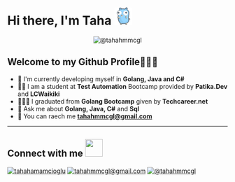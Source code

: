 # Hi there, I'm Taha <img src="https://github.com/jmhobbs/party-gopher/blob/master/dancing-gopher.gif?raw=true" width="40" height="40" />

<p align="center">
<img src="https://marcofranssen.nl/images/951957866431d77793480aba8bb624da2f6b3fb2.gif" alt="@tahahmmcgl" height="300" width="500" />
 </p>

## Welcome to my Github Profile🙋🏽‍♀️

- 🌱 I'm currently developing myself in **Golang, Java and C#**
- 🧑‍🎓 I am a student at **Test Automation** Bootcamp provided by **Patika.Dev** and **LCWaikiki**
- 🧑🏽‍🎓 I graduated from **Golang Bootcamp** given by **Techcareer.net**
- 💬 Ask me about **Golang, Java, C#** and **Sql**
- 📧 You can raech me **tahahmmcgl@gmail.com**
- - -

<h2> Connect with me <img src='https://c.tenor.com/oE7XBnCpB2gAAAAi/rylsee-tooshytorap.gif' width="40" height="40"> </h2>
<p align="left">
<a href="https://www.linkedin.com/in/tahahamamcioglu/" target="blank"><img align="center" src="https://raw.githubusercontent.com/rahuldkjain/github-profile-readme-generator/master/src/images/icons/Social/linked-in-alt.svg" alt="tahahamamcioglu" height="30" width="40" /></a>
<a href="mailto:tahahmmcgl@gmail.com" target="blank"><img align="center" src="https://upload.wikimedia.org/wikipedia/commons/7/7e/Gmail_icon_%282020%29.svg" alt="tahahmmcgl@gmail.com" height="30" width="40" /></a>
<a href="https://app.patika.dev/tahahmmcgl" target="blank"><img align="center" src="https://user-images.githubusercontent.com/35347777/144942844-9ea9da41-9689-416e-b1a5-5731678a500f.png" alt="@tahahmmcgl" height="30" width="50" /></a>

